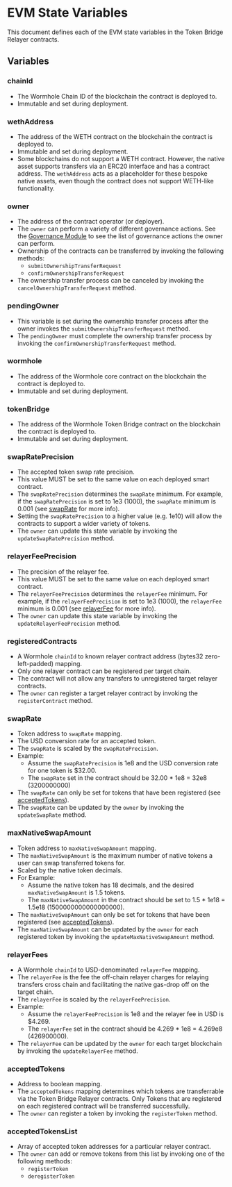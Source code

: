 # EVM State Variables

This document defines each of the EVM state variables in the Token Bridge Relayer contracts.

## Variables

### chainId

- The Wormhole Chain ID of the blockchain the contract is deployed to.
- Immutable and set during deployment.

### wethAddress

- The address of the WETH contract on the blockchain the contract is deployed to.
- Immutable and set during deployment.
- Some blockchains do not support a WETH contract. However, the native asset supports transfers via an ERC20 interface and has a contract address. The `wethAddress` acts as a placeholder for these bespoke native assets, even though the contract does not support WETH-like functionality.

### owner

- The address of the contract operator (or deployer).
- The `owner` can perform a variety of different governance actions. See the [Governance Module](../evm/src/token-bridge-relayer/TokenBridgeRelayerGovernance.sol) to see the list of governance actions the owner can perform.
- Ownership of the contracts can be transferred by invoking the following methods:
  - `submitOwnershipTransferRequest`
  - `confirmOwnershipTransferRequest`
- The ownership transfer process can be canceled by invoking the `cancelOwnershipTransferRequest` method.

### pendingOwner

- This variable is set during the ownership transfer process after the owner invokes the `submitOwnershipTransferRequest` method.
- The `pendingOwner` must complete the ownership transfer process by invoking the `confirmOwnershipTransferRequest` method.

### wormhole

- The address of the Wormhole core contract on the blockchain the contract is deployed to.
- Immutable and set during deployment.

### tokenBridge

- The address of the Wormhole Token Bridge contract on the blockchain the contract is deployed to.
- Immutable and set during deployment.

### swapRatePrecision

- The accepted token swap rate precision.
- This value MUST be set to the same value on each deployed smart contract.
- The `swapRatePrecision` determines the `swapRate` minimum. For example, if the `swapRatePrecision` is set to 1e3 (1000), the `swapRate` minimum is 0.001 (see [swapRate](#swaprate) for more info).
- Setting the `swapRatePrecision` to a higher value (e.g. 1e10) will allow the contracts to support a wider variety of tokens.
- The `owner` can update this state variable by invoking the `updateSwapRatePrecision` method.

### relayerFeePrecision

- The precision of the relayer fee.
- This value MUST be set to the same value on each deployed smart contract.
- The `relayerFeePrecision` determines the `relayerFee` minimum. For example, if the `relayerFeePrecision` is set to 1e3 (1000), the `relayerFee` minimum is 0.001 (see [relayerFee](#relayerfees) for more info).
- The `owner` can update this state variable by invoking the `updateRelayerFeePrecision` method.

### registeredContracts

- A Wormhole `chainId` to known relayer contract address (bytes32 zero-left-padded) mapping.
- Only one relayer contract can be registered per target chain.
- The contract will not allow any transfers to unregistered target relayer contracts.
- The `owner` can register a target relayer contract by invoking the `registerContract` method.

### swapRate

- Token address to `swapRate` mapping.
- The USD conversion rate for an accepted token.
- The `swapRate` is scaled by the `swapRatePrecision`.
- Example:
  - Assume the `swapRatePrecision` is 1e8 and the USD conversion rate for one token is $32.00.
  - The `swapRate` set in the contract should be 32.00 \* 1e8 = 32e8 (3200000000)
- The `swapRate` can only be set for tokens that have been registered (see [acceptedTokens](#acceptedtokens)).
- The `swapRate` can be updated by the `owner` by invoking the `updateSwapRate` method.

### maxNativeSwapAmount

- Token address to `maxNativeSwapAmount` mapping.
- The `maxNativeSwapAmount` is the maximum number of native tokens a user can swap transferred tokens for.
- Scaled by the native token decimals.
- For Example:
  - Assume the native token has 18 decimals, and the desired `maxNativeSwapAmount` is 1.5 tokens.
  - The `maxNativeSwapAmount` in the contract should be set to 1.5 \* 1e18 = 1.5e18 (1500000000000000000).
- The `maxNativeSwapAmount` can only be set for tokens that have been registered (see [acceptedTokens](#acceptedtokens)).
- The `maxNativeSwapAmount` can be updated by the `owner` for each registered token by invoking the `updateMaxNativeSwapAmount` method.

### relayerFees

- A Wormhole `chainId` to USD-denominated `relayerFee` mapping.
- The `relayerFee` is the fee the off-chain relayer charges for relaying transfers cross chain and facilitating the native gas-drop off on the target chain.
- The `relayerFee` is scaled by the `relayerFeePrecision`.
- Example:
  - Assume the `relayerFeePrecision` is 1e8 and the relayer fee in USD is $4.269.
  - The `relayerFee` set in the contract should be 4.269 \* 1e8 = 4.269e8 (426900000).
- The `relayerFee` can be updated by the `owner` for each target blockchain by invoking the `updateRelayerFee` method.

### acceptedTokens

- Address to boolean mapping.
- The `acceptedTokens` mapping determines which tokens are transferrable via the Token Bridge Relayer contracts. Only Tokens that are registered on each registered contract will be transferred successfully.
- The `owner` can register a token by invoking the `registerToken` method.

### acceptedTokensList

- Array of accepted token addresses for a particular relayer contract.
- The `owner` can add or remove tokens from this list by invoking one of the following methods:
  - `registerToken`
  - `deregisterToken`
